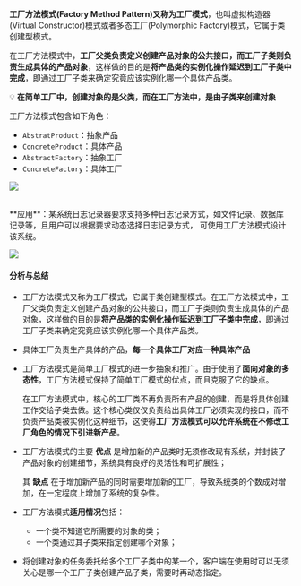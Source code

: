 **工厂方法模式(Factory Method Pattern)**又称为**工厂模式**，也叫虚拟构造器(Virtual Constructor)模式或者多态工厂(Polymorphic Factory)模式，它属于类创建型模式。

在工厂方法模式中，**工厂父类负责定义创建产品对象的公共接口，而工厂子类则负责生成具体的产品对象**，这样做的目的是**将产品类的实例化操作延迟到工厂子类中完成**，即通过工厂子类来确定究竟应该实例化哪一个具体产品类。

💡 **在简单工厂中，创建对象的是父类，而在工厂方法中，是由子类来创建对象**

工厂方法模式包含如下角色：

- `AbstratProduct`：抽象产品
- `ConcreteProduct`：具体产品
- `AbstractFactory`：抽象工厂
- `ConcreteFactory`：具体工厂

![](https://gitee.com/veal98/images/raw/master/img/20201224095002.png)

<br>
**应用**：某系统日志记录器要求支持多种日志记录方式，如文件记录、数据库记录等，且用户可以根据要求动态选择日志记录方式， 可使用工厂方法模式设计该系统。

![](https://gitee.com/veal98/images/raw/master/img/20201224101427.png)

#### 分析与总结
- 工厂方法模式又称为工厂模式，它属于类创建型模式。在工厂方法模式中，工厂父类负责定义创建产品对象的公共接口，而工厂子类则负责生成具体的产品对象，这样做的目的是**将产品类的实例化操作延迟到工厂子类中完成**，即通过工厂子类来确定究竟应该实例化哪一个具体产品类。

- 具体工厂负责生产具体的产品，**每一个具体工厂对应一种具体产品**

- 工厂方法模式是简单工厂模式的进一步抽象和推广。由于使用了**面向对象的多态性**，工厂方法模式保持了简单工厂模式的优点，而且克服了它的缺点。

  在工厂方法模式中，核心的工厂类不再负责所有产品的创建，而是将具体创建工作交给子类去做。这个核心类仅仅负责给出具体工厂必须实现的接口，而不负责产品类被实例化这种细节，这使得**工厂方法模式可以允许系统在不修改工厂角色的情况下引进新产品**。

 - 工厂方法模式的主要 **优点** 是增加新的产品类时无须修改现有系统，并封装了产品对象的创建细节，系统具有良好的灵活性和可扩展性；

   其 **缺点** 在于增加新产品的同时需要增加新的工厂，导致系统类的个数成对增加，在一定程度上增加了系统的复杂性。

 - 工厂方法模式**适用情况**包括：

   - 一个类不知道它所需要的对象的类；
    - 一个类通过其子类来指定创建哪个对象；

  - 将创建对象的任务委托给多个工厂子类中的某一个，客户端在使用时可以无须关心是哪一个工厂子类创建产品子类，需要时再动态指定。

